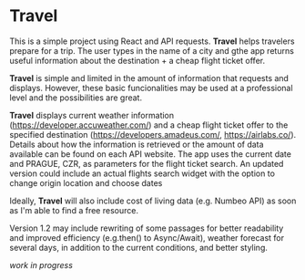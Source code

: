 # Travel

This is a simple project using React and API requests. **Travel** helps travelers prepare for a trip. The user types in the name of a city and gthe app returns useful information about the destination + a cheap flight ticket offer.

**Travel** is simple and limited in the amount of information that requests and displays. However, these basic funcionalities may be used at a professional level and the possibilities are great. 

**Travel** displays current weather information (https://developer.accuweather.com/) and a cheap flight ticket offer to the specified destination (https://developers.amadeus.com/, https://airlabs.co/). Details about how the information is retrieved or the amount of data available can be found on each API website. The app uses the current date and PRAGUE, CZR, as parameters for the flight ticket search. An updated version could include an actual flights search widget with the option to change origin location and choose dates

Ideally, **Travel** will also include cost of living data (e.g. Numbeo API) as soon as I'm able to find a free resource.

Version 1.2 may include rewriting of some passages for better readability and improved efficiency (e.g.then() to Async/Await), weather forecast for several days, in addition to the current conditions, and better styling. 

*work in progress*

